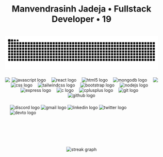 <h1 align="center">Manvendrasinh Jadeja • Fullstack Developer • 19</h1>

###

<br clear="both">

<img src="https://raw.githubusercontent.com/ManvendrasinhJadeja/ManvendrasinhJadeja/output/snake.svg" alt="Snake animation" />

###

<img align="right" height="230" src="https://media1.tenor.com/m/bC46isnYvywAAAAd/coding.gif"  />

###

<img align="left" height="230" src="https://media1.tenor.com/m/bC46isnYvywAAAAd/coding.gif"  />

###

<div align="center">
  <img src="https://skillicons.dev/icons?i=js" height="70" alt="javascript logo"  />
  <img width="10" />
  <img src="https://skillicons.dev/icons?i=react" height="70" alt="react logo"  />
  <img width="10" />
  <img src="https://skillicons.dev/icons?i=html" height="70" alt="html5 logo"  />
  <img width="10" />
  <img src="https://skillicons.dev/icons?i=mongodb" height="70" alt="mongodb logo"  />
  <img width="10" />
  <img src="https://skillicons.dev/icons?i=css" height="70" alt="css logo"  />
  <img width="10" />
  <img src="https://skillicons.dev/icons?i=tailwind" height="70" alt="tailwindcss logo"  />
  <img width="10" />
  <img src="https://skillicons.dev/icons?i=bootstrap" height="70" alt="bootstrap logo"  />
  <img width="10" />
  <img src="https://skillicons.dev/icons?i=nodejs" height="70" alt="nodejs logo"  />
  <img width="10" />
  <img src="https://skillicons.dev/icons?i=express" height="70" alt="express logo"  />
  <img width="10" />
  <img src="https://skillicons.dev/icons?i=c" height="70" alt="c logo"  />
  <img width="10" />
  <img src="https://skillicons.dev/icons?i=cpp" height="70" alt="cplusplus logo"  />
  <img width="10" />
  <img src="https://skillicons.dev/icons?i=git" height="70" alt="git logo"  />
  <img width="10" />
  <img src="https://skillicons.dev/icons?i=github" height="70" alt="github logo"  />
</div>

###

<div align="left">
  <img src="https://img.shields.io/static/v1?message=Discord&logo=discord&label=&color=7289DA&logoColor=white&labelColor=&style=for-the-badge" height="35" alt="discord logo"  />
  <img src="https://img.shields.io/static/v1?message=Gmail&logo=gmail&label=&color=D14836&logoColor=white&labelColor=&style=for-the-badge" height="35" alt="gmail logo"  />
  <img src="https://img.shields.io/static/v1?message=LinkedIn&logo=linkedin&label=&color=0077B5&logoColor=white&labelColor=&style=for-the-badge" height="35" alt="linkedin logo"  />
  <img src="https://img.shields.io/static/v1?message=Twitter&logo=twitter&label=&color=1DA1F2&logoColor=white&labelColor=&style=for-the-badge" height="35" alt="twitter logo"  />
  <img src="https://img.shields.io/static/v1?message=dev.to&logo=dev.to&label=&color=0A0A0A&logoColor=white&labelColor=&style=for-the-badge" height="35" alt="devto logo"  />
</div>

###

<br clear="both">
<div align="center">
  <img src="https://streak-stats.vercel.app?user=ManvendrasinhJadeja&theme=dracula&hide_border=true&border_radius=5" height="150" alt="streak graph"  />
</div>

###
